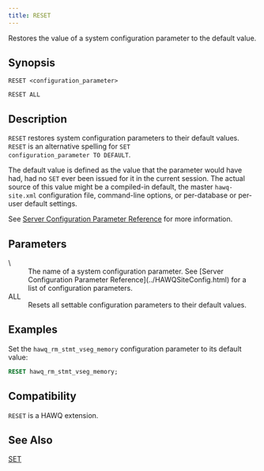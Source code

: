 ```yaml
---
title: RESET
---
```


<!--
Licensed to the Apache Software Foundation (ASF) under one
or more contributor license agreements.  See the NOTICE file
distributed with this work for additional information
regarding copyright ownership.  The ASF licenses this file
to you under the Apache License, Version 2.0 (the
"License"); you may not use this file except in compliance
with the License.  You may obtain a copy of the License at

  http://www.apache.org/licenses/LICENSE-2.0

Unless required by applicable law or agreed to in writing,
software distributed under the License is distributed on an
"AS IS" BASIS, WITHOUT WARRANTIES OR CONDITIONS OF ANY
KIND, either express or implied.  See the License for the
specific language governing permissions and limitations
under the License.
-->

Restores the value of a system configuration parameter to the default value.

## Synopsis<a id="topic1__section2"></a>

``` pre
RESET <configuration_parameter>

RESET ALL
```

## Description<a id="topic1__section3"></a>

`RESET` restores system configuration parameters to their default values. `RESET` is an alternative spelling for `SET                   configuration_parameter TO DEFAULT`.

The default value is defined as the value that the parameter would have had, had no `SET` ever been issued for it in the current session. The actual source of this value might be a compiled-in default, the master `hawq-site.xml` configuration file, command-line options, or per-database or per-user default settings.

See [Server Configuration Parameter Reference](../HAWQSiteConfig.html) for more information.

## Parameters<a id="topic1__section4"></a>

<dt> \<configuration\_parameter\>   </dt>
<dd>The name of a system configuration parameter. See [Server Configuration Parameter Reference](../HAWQSiteConfig.html) for a list of configuration parameters.</dd>

<dt>ALL  </dt>
<dd>Resets all settable configuration parameters to their default values.</dd>

## Examples<a id="topic1__section5"></a>

Set the `hawq_rm_stmt_vseg_memory` configuration parameter to its default value:

``` sql
RESET hawq_rm_stmt_vseg_memory; 
```

## Compatibility<a id="topic1__section6"></a>

`RESET` is a HAWQ extension.

## See Also<a id="topic1__section7"></a>

[SET](SET.html)
